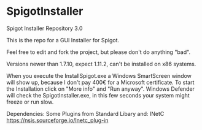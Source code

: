 # SpigotInstaller
Spigot Installer Repository 3.0

This is the repo for a GUI Installer for Spigot.

Feel free to edit and fork the project, but please don't do anything "bad".

Versions newer than 1.7.10, expect 1.11.2, can't be installed on x86 systems.

When you execute the InstallSpigot.exe a Windows SmartScreen window will show up, because I don't pay 400€ for a Microsoft certificate.
To start the Installation click on "More info" and "Run anyway".
Windows Defender will check the SpigotInstaller.exe, in this few seconds your system might freeze or run slow.

Dependencies:
Some Plugins from Standard Libary and:
INetC https://nsis.sourceforge.io/Inetc_plug-in
